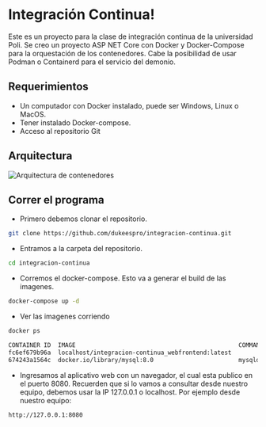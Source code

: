 # Integración Continua!

Este es un proyecto para la clase de integración continua de la universidad Poli. Se creo un proyecto ASP NET Core con Docker y Docker-Compose para la orquestación de los contenedores. Cabe la posibilidad de usar Podman o Containerd para el servicio del demonio.


## Requerimientos
- Un computador con Docker instalado, puede ser Windows, Linux o MacOS.
- Tener instalado Docker-compose.
- Acceso al repositorio Git

## Arquitectura

![Arquitectura de contenedores](https://i.ibb.co/ys3ysxJ/integracion-continua.jpg)

## Correr el programa

- Primero debemos clonar el repositorio.
````bash
git clone https://github.com/dukeespro/integracion-continua.git
````
- Entramos a la carpeta del repositorio.
````bash
cd integracion-continua
````
- Corremos el docker-compose. Esto va a generar el build de las imagenes.
````bash
docker-compose up -d
````
- Ver las imagenes corriendo
````bash
docker ps

CONTAINER ID  IMAGE                                              COMMAND     CREATED      STATUS            PORTS                 NAMES
fc6ef679b96a  localhost/integracion-continua_webfrontend:latest              9 hours ago  Up 6 seconds ago  0.0.0.0:8080->80/tcp  webfrontend
674243a1564c  docker.io/library/mysql:8.0                        mysqld      9 hours ago  Up 9 hours ago                          db
````
- Ingresamos al aplicativo web con un navegador, el cual esta publico en el puerto 8080. Recuerden que si lo vamos a consultar desde nuestro equipo, debemos usar la IP 127.0.0.1 o localhost. Por ejemplo desde nuestro equipo:
````bash
http://127.0.0.1:8080
````
